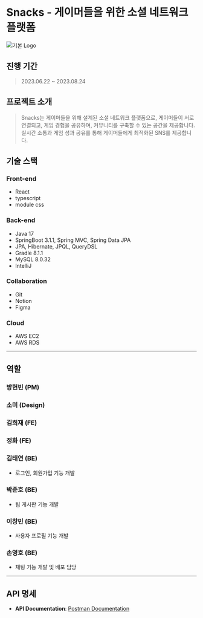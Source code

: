 # Snacks - 게이머들을 위한 소셜 네트워크 플랫폼

![기본 Logo](https://github.com/user-attachments/assets/560786a0-67fc-49a9-85c9-d9378917501d)

## 진행 기간
> 2023.06.22 ~ 2023.08.24

## 프로젝트 소개
> Snacks는 게이머들을 위해 설계된 소셜 네트워크 플랫폼으로, 게이머들이 서로 연결되고, 게임 경험을 공유하며, 커뮤니티를 구축할 수 있는 공간을 제공합니다. 실시간 소통과 게임 성과 공유를 통해 게이머들에게 최적화된 SNS를 제공합니다.

## 기술 스택

### Front-end
- React
- typescript
- module css
  
### Back-end
- Java 17
- SpringBoot 3.1.1, Spring MVC, Spring Data JPA
- JPA, Hibernate, JPQL, QueryDSL
- Gradle 8.1.1
- MySQL 8.0.32
- IntelliJ

### Collaboration
- Git
- Notion
- Figma

### Cloud
- AWS EC2
- AWS RDS

---

## 역할

### 방현빈 (PM)

### 소미 (Design)

### 김희재 (FE)

### 정화 (FE)

### 김태연 (BE)
- 로그인, 회원가입 기능 개발

### 박준호 (BE)
- 팀 게시판 기능 개발

### 이창민 (BE)
- 사용자 프로필 기능 개발

### 손영호 (BE)
- 채팅 기능 개발 및 배포 담당

---

## API 명세
- **API Documentation**: [Postman Documentation](https://documenter.getpostman.com/view/20709565/2s9XxyPsZU#727e0bf5-5785-47b3-8fbc-bafe53b1c139)
